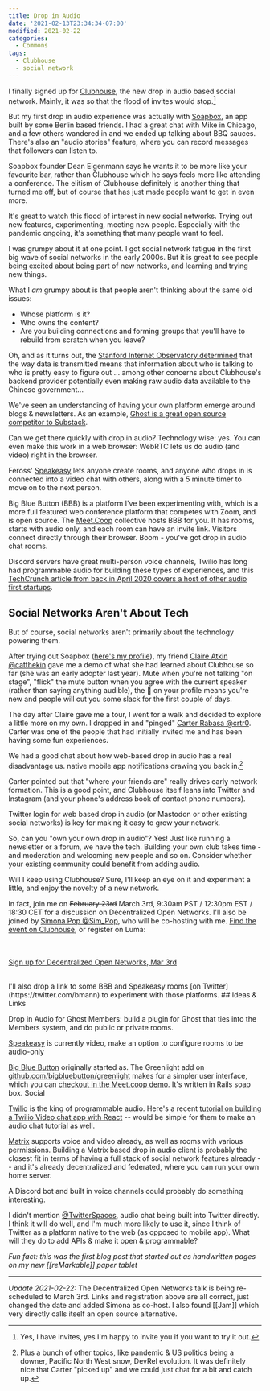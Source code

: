 ```yaml
---
title: Drop in Audio
date: '2021-02-13T23:34:34-07:00'
modified: 2021-02-22
categories:
  - Commons
tags:
  - Clubhouse
  - social network
---
```


I finally signed up for [Clubhouse](https://www.joinclubhouse.com/), the new drop in audio based social network. Mainly, it was so that the flood of invites would stop.[^clubhouseinvite]

[^clubhouseinvite]: Yes, I have invites, yes I'm happy to invite you if you want to try it out.

But my first drop in audio experience was actually with [Soapbox](https://soapbox.social), an app built by some Berlin based friends. I had a great chat with Mike in Chicago, and a few others wandered in and we ended up talking about BBQ sauces. There's also an "audio stories" feature, where you can record messages that followers can listen to. 

Soapbox founder Dean Eigenmann says he wants it to be more like your favourite bar, rather than Clubhouse which he says feels more like attending a conference. The elitism of Clubhouse definitely is another thing that turned me off, but of course that has just made people want to get in even more.

It's great to watch this flood of interest in new social networks. Trying out new features, experimenting, meeting new people. Especially with the pandemic ongoing, it's something that many people want to feel.

I was grumpy about it at one point. I got social network fatigue in the first big wave of social networks in the early 2000s. But it is great to see people being excited about being part of new networks, and learning and trying new things.

What I _am_ grumpy about is that people aren't thinking about the same old issues:
* Whose platform is it?
* Who owns the content?
* Are you building connections and forming groups that you'll have to rebuild from scratch when you leave?

Oh, and as it turns out, the [Stanford Internet Observatory determined](https://cyber.fsi.stanford.edu/io/news/clubhouse-china) that the way data is transmitted means that information about who is talking to who is pretty easy to figure out ... among other concerns about Clubhouse's backend provider potentially even making raw audio data available to the Chinese government...

We've seen an understanding of having your own platform emerge around blogs & newsletters. As an example, [Ghost is a great open source competitor to Substack](https://ghost.org/vs/substack/).

Can we get there quickly with drop in audio? Technology wise: yes. You can even make this work in a web browser: WebRTC lets us do audio (and video) right in the browser.

Feross' [Speakeasy](https://speakeasy.co) lets anyone create rooms, and anyone who drops in is connected into a video chat with others, along with a 5 minute timer to move on to the next person.

Big Blue Button (BBB) is a platform I've been experimenting with, which is a more full featured web conference platform that competes with Zoom, and is open source. The [Meet.Coop](https://meet.coop) collective hosts BBB for you. It has rooms, starts with audio only, and each room can have an invite link. Visitors connect directly through their browser. Boom - you've got drop in audio chat rooms.

Discord servers have great multi-person voice channels, Twilio has long had programmable audio for building these types of experiences, and this [TechCrunch article from back in April 2020 covers a host of other audio first startups](https://techcrunch.com/2020/04/18/clubhouse-app-chat-rooms/).

## Social Networks Aren't About Tech

But of course, social networks aren't primarily about the technology powering them.

After trying out Soapbox ([here's my profile](https://soapbox.social/user/boris)), my friend [Claire Atkin @catthekin](https://twitter.com/catthekin) gave me a demo of what she had learned about Clubhouse so far (she was an early adopter last year). Mute when you're not talking "on stage", "flick" the mute button when you agree with the current speaker (rather than saying anything audible), the 🎉 on your profile means you're new and people will cut you some slack for the first couple of days.

The day after Claire gave me a tour, I went for a walk and decided to explore a little more on my own. I dropped in and "pinged" [Carter Rabasa @crtr0](https://twitter.com/crtr0). Carter was one of the people that had initially invited me and has been having some fun experiences.

We had a good chat about how web-based drop in audio has a real disadvantage us. native mobile app notifications drawing you back in.[^carter]

Carter pointed out that "where your friends are" really drives early network formation. This is a good point, and Clubhouse itself leans into Twitter and Instagram (and your phone's address book of contact phone numbers).

[^carter]: Plus a bunch of other topics, like pandemic & US politics being a downer, Pacific North West snow, DevRel evolution. It was definitely nice that Carter "picked up" and we could just chat for a bit and catch up.

Twitter login for web based drop in audio (or Mastodon or other existing social networks) is key for making it easy to grow your network.

So, can you "own your own drop in audio"? Yes! Just like running a newsletter or a forum, we have the tech. Building your own club takes time - and moderation and welcoming new people and so on. Consider whether your existing community could benefit from adding audio.

Will I keep using Clubhouse? Sure, I'll keep an eye on it and experiment a little, and enjoy the novelty of a new network.

In fact, join me on ~~February 23rd~~ March 3rd, 9:30am PST / 12:30pm EST / 18:30 CET for a discussion on Decentralized Open Networks. I'll also be joined by [Simona Pop @Sim_Pop](https://twitter.com/sim_pop), who will be co-hosting with me. [Find the event on Clubhouse](https://www.joinclubhouse.com/event/PvNo69XP), or register on Luma:

<br /><br />
<a href="https://lu.ma/event/evt-4hubOg6pSTUk3jS" class="luma-checkout--button" data-luma-action="checkout" data-luma-event-id="evt-4hubOg6pSTUk3jS">Sign up for Decentralized Open Networks, Mar 3rd</a>
<script id="luma-checkout" src="https://embed.lu.ma/checkout-button.js"></script>
<br />
I'll also drop a link to some BBB and Speakeasy rooms [on Twitter](https://twitter.com/bmann) to experiment with those platforms.
## Ideas & Links

Drop in Audio for Ghost Members: build a plugin for Ghost that ties into the Members system, and do public or private rooms.

[Speakeasy](https://speakeasy.co) is currently video, make an option to configure rooms to be audio-only

[Big Blue Button](https://bigbluebutton.org/) originally started as. The Greenlight add on [github.com/bigbluebutton/greenlight](https://github.com/bigbluebutton/greenlight) makes for a simpler user interface, which you can [checkout in the Meet.coop demo](https://demo.meet.coop/). It's written in Rails
soap box. Social

[Twilio](https://www.twilio.com/) is the king of programmable audio. Here's a recent [tutorial on building a Twilio Video chat app with React](https://www.twilio.com/blog/build-a-custom-video-chat-app-with-react-and-twilio-programmable-video) -- would be simple for them to make an audio chat tutorial as well. 

[Matrix](https://matrix.org) supports voice and video already, as well as rooms with various permissions. Building a Matrix based drop in audio client is probably the closest fit in terms of having a full stack of social network features already -- and it's already decentralized and federated, where you can run your own home server.

A Discord bot and built in voice channels could probably do something interesting.

I didn't mention [@TwitterSpaces](https://twitter.com/TwitterSpaces), audio chat being built into Twitter directly. I think it will do well, and I'm much more likely to use it, since I think of Twitter as a platform native to the web (as opposed to mobile app). What will they do to add APIs & make it open & programmable?

_Fun fact: this was the first blog post that started out as handwritten pages on my new [[reMarkable]] paper tablet_

---

_Update 2021-02-22:_ The Decentralized Open Networks talk is being re-scheduled to March 3rd. Links and registration above are all correct, just changed the date and added Simona as co-host. I also found [[Jam]] which very directly calls itself an open source alternative.